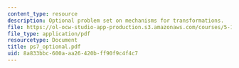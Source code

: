 ```yaml
---
content_type: resource
description: Optional problem set on mechanisms for transformations.
file: https://ol-ocw-studio-app-production.s3.amazonaws.com/courses/5-13-organic-chemistry-ii-fall-2003/8a833bbc600aaa26420bff90f9c4f4c7_ps7_optional.pdf
file_type: application/pdf
resourcetype: Document
title: ps7_optional.pdf
uid: 8a833bbc-600a-aa26-420b-ff90f9c4f4c7
---
```

